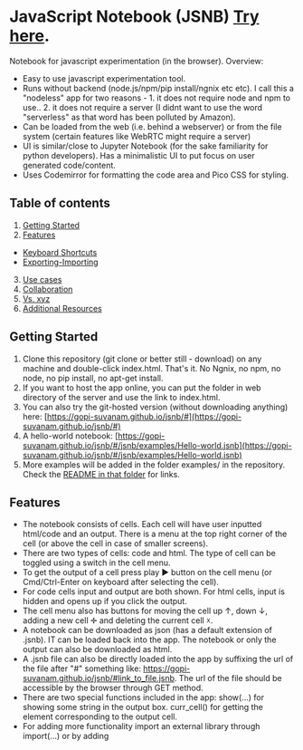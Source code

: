 # JavaScript Notebook (JSNB) [Try here](https://decentralized-intelligence.com/jsnb/#github:gopi-suvanam/jsnb/examples/Hello-world.jsnb). 
Notebook for javascript experimentation (in the browser). Overview:
- Easy to use javascript experimentation tool.
- Runs without backend (node.js/npm/pip install/ngnix etc etc). I call this a "nodeless" app for two reasons - 1. it does not require node and npm to use.. 2. it does not require a server (I didnt want to use the word "serverless" as that word has been polluted by Amazon).
- Can be loaded from the web (i.e. behind a webserver) or from the file system (certain features like WebRTC might require a server)
- UI is similar/close to Jupyter Notebook (for the sake familiarity for python developers). Has a minimalistic UI to put focus on user generated code/content.
- Uses Codemirror for formatting the code area and Pico CSS for styling.

## Table of contents
<!-- toc -->
1. [Getting Started](#getting-started)
2. [Features](#features)
- [Keyboard Shortcuts](#keyboard-shortcuts)
- [Exporting-Importing](#exporting-importing)
3. [Use cases](#use-cases)
4. [Collaboration](#collaboration)
5. [Vs. xyz](#how-is-jsnb-different)
6. [Additional Resources](#links)

## Getting Started
1. Clone this repository (git clone or better still - download) on any machine and double-click index.html. That's it. No Ngnix, no npm, no node, no pip install, no apt-get install.
2. If you want to host the app online, you can put the folder in web directory of the server and use the link to index.html.
3. You can also try the git-hosted version (without downloading anything) here: [https://gopi-suvanam.github.io/jsnb/#](https://gopi-suvanam.github.io/jsnb/#)
4. A hello-world notebook: [https://gopi-suvanam.github.io/jsnb/#/jsnb/examples/Hello-world.jsnb](https://gopi-suvanam.github.io/jsnb/#/jsnb/examples/Hello-world.jsnb)
5. More examples will be added in the folder examples/ in the repository. Check the [README in that folder](/examples/README.md) for links.

## Features
- The notebook consists of cells. Each cell will have user inputted html/code and an output. There is a menu at the top right corner of the cell (or above the cell in case of smaller screens).
- There are two types of cells: code and html. The type of cell can be toggled using a switch in the cell menu.
- To get the output of a cell press play ► button on the cell menu (or Cmd/Ctrl-Enter on keyboard after selecting the cell).
- For code cells input and output are both shown. For html cells, input is hidden and opens up if you click the output.
- The cell menu also has buttons for moving the cell up ↑, down ↓, adding a new cell ✛ and deleting the current cell ☓.
- A notebook can be downloaded as json (has a default extension of .jsnb). IT can be loaded back into the app. The notebook or only the output can also be downloaded as html.
- A .jsnb file can also be directly loaded into the app by suffixing the url of the file after "#" something like: https://gopi-suvanam.github.io/jsnb/#link_to_file.jsnb. The url of the file should be accessible by the browser through GET method.
- There are two special functions included in the app: show(...) for showing some string in the output box. curr_cell() for getting the element corresponding to the output cell.
- For adding more functionality import an external library through import(...) or by adding <script> element.
- D3JS (for data manipulation and charting), Plotly (for plots) and sister project [DI-Libs](https://github.com/gopi-suvanam/di-libs) are preloaded and can be used in the notebooks without seperately loading. They can also be reloaded using reload_script.

### Keyboard Shortcuts
These shortcuts work when a code cell is in focus:
- Ctrl-Enter/Cmd-Enter: Run the current cell
- Shift-Enter': Run the current cell and go to next cell
- Alt-Enter/Option-Enter: Insert new cell
- Alt-D/Option-D: Delete the current cell (no undo at the moment, so be careful)
- Alt/Option-Up Arrow: Move the cell up
- Alt/Option-Up Down: Move the cell down

These shortcust are global
- Alt-R/Option-R: Run all the cells
- Ctrl-G: Import from/Push to GitHub
- Ctrl-S: Download the jsnb to local machine
- Ctrl-O: Load a jsnb from local machine

### Exporting-Importing
- A notebook can be downloaded (Ctrl-S) as a .jsnb file and can be loaded (Ctrl-O) later.
- A file on GitHub repo can be loaded into the JSNB file. The repo has to be public or you should be a collaborator.
- A notebook can be pushed to GiHub. You should be a collaborator on the repo for this.
- GitHub operations will require an [access token from GitHub](https://docs.github.com/en/authentication/keeping-your-account-and-data-secure/creating-a-personal-access-token#creating-a-fine-grained-personal-access-token)
- The output of a notebook can be downloaded as an HTML file (with code or wothout code)
- The code of a notebook can be downloaded as a JavaScript file

## Use cases
1. For trying new libraries for testing and building
2. For building reproducible research and sharing the results with others

Not to be used for:
1. Production use cases
2. As an alternative to webapps

## Collaboration
The tool does not store data on cloud as it is intended to be a fully open source product for self-hosting/use on local machines. A fully hosted solution with collaboration is in the Roadmap. Collabortion is still possible through:
1. Download and share JSNB files.
2. Use github for storing JSNB files. Make the repo public or add collaborators. The notebooks built on JSNB can be directly be synced on to GitHub using an access token.
3. Files in public GitHub repos can be directly accessed as: https://gopi-suvanam.github.io/jsnb/#https://raw.githubusercontent.com/[USERNAME]/[REPO]/[BRANCH]/[PATH_TO_FILE]
4. If GitHub pages are enabled for the repo, the files can be accessed also using this link: https://gopi-suvanam.github.io/jsnb/#https://[USERNAME].github.io/[REPO]/[PATH_TO_FILE]
5. Map a cloud drive or LAN drive onto local machine and load from/download to the drive. Share the drive with collaborators.

## How is JSNB different
- JSNB is an open source application and hence can be downloaded, modified and used freely. Jsfiddle/codepen are cloud based platforms.
- JSNB can have multiple cells so it can create long documents.
- Intended use is for experimenting and computing in javascript. HTML and CSS are secondary in the case of JSNB. Whereas for Jsfiddle and codepen the main use case to test javascript along with html and css.
- JSNB can also be used for scientific computation using several open source javascript libraries.

## Links
Additional documentation for JSNB:
1. [Docs](https://github.com/gopi-suvanam/jsnb/blob/main/DOCS.md)
2. [Code-docs](https://github.com/gopi-suvanam/jsnb/blob/main/CODE-DOCS.md)
3. [Roadmap](https://github.com/gopi-suvanam/jsnb/blob/main/ROADMAP.md)
4. [Sample Notebooks](https://github.com/gopi-suvanam/jsnb/blob/main/examples/README.md)

